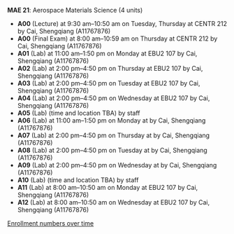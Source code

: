 **MAE 21**: Aerospace Materials Science (4 units)

- **A00** (Lecture) at 9:30 am–10:50 am on Tuesday, Thursday at CENTR 212 by Cai, Shengqiang (A11767876)
- **A00** (Final Exam) at 8:00 am–10:59 am on Thursday at CENTR 212 by Cai, Shengqiang (A11767876)
- **A01** (Lab) at 11:00 am–1:50 pm on Monday at EBU2 107 by Cai, Shengqiang (A11767876)
- **A02** (Lab) at 2:00 pm–4:50 pm on Thursday at EBU2 107 by Cai, Shengqiang (A11767876)
- **A03** (Lab) at 2:00 pm–4:50 pm on Tuesday at EBU2 107 by Cai, Shengqiang (A11767876)
- **A04** (Lab) at 2:00 pm–4:50 pm on Wednesday at EBU2 107 by Cai, Shengqiang (A11767876)
- **A05** (Lab) (time and location TBA) by staff
- **A06** (Lab) at 11:00 am–1:50 pm on Monday at   by Cai, Shengqiang (A11767876)
- **A07** (Lab) at 2:00 pm–4:50 pm on Thursday at   by Cai, Shengqiang (A11767876)
- **A08** (Lab) at 2:00 pm–4:50 pm on Tuesday at   by Cai, Shengqiang (A11767876)
- **A09** (Lab) at 2:00 pm–4:50 pm on Wednesday at   by Cai, Shengqiang (A11767876)
- **A10** (Lab) (time and location TBA) by staff
- **A11** (Lab) at 8:00 am–10:50 am on Monday at EBU2 107 by Cai, Shengqiang (A11767876)
- **A12** (Lab) at 8:00 am–10:50 am on Wednesday at EBU2 107 by Cai, Shengqiang (A11767876)

[Enrollment numbers over time](./MAE21.tsv)
